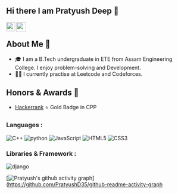## Hi there I am Pratyush Deep 👋


<a href="https://www.linkedin.com/in/pdhazarika35/">
  <img align="left" width="24px" src="https://cdn.jsdelivr.net/npm/simple-icons@v3/icons/linkedin.svg"  />
</a>
<a href="mailto:pratyushdeep3@gmail.com">
  <img align="left" width="26px" src="https://cdn.jsdelivr.net/npm/simple-icons@v3/icons/gmail.svg" />
</a>

<br />

## About Me 🚀
- 🎓 I am a B.Tech undergraduate in ETE from Assam Engineering College. I enjoy problem-solving and Development.
- 👨‍💻 I currently practise at Leetcode and Codeforces.

## Honors & Awards 🏅

- [Hackerrank](https://www.hackerrank.com/pdihazarika35?hr_r=1) ⭐ Gold Badge in CPP 
### Languages :
![C++](https://img.shields.io/badge/-C++-00599C?style=flat-square&logo=c)
![python](https://img.shields.io/badge/-python-00599C?style=flat-square&logo=c)
![JavaScript](https://img.shields.io/badge/-JavaScript-black?style=flat-square&logo=javascript)
![HTML5](https://img.shields.io/badge/-HTML5-E34F26?style=flat-square&logo=html5&logoColor=white)
![CSS3](https://img.shields.io/badge/-CSS3-1572B6?style=flat-square&logo=css3)



### Libraries & Framework :

![django](https://img.shields.io/badge/-django-black?style=flat-square&logo=Node.js)

[![Pratyush's github activity graph](https://activity-graph.herokuapp.com/graph?username=PratyushD35&theme=xcode)](https://github.com/PratyushD35/github-readme-activity-graph


